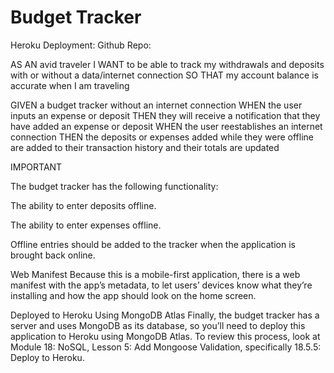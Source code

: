 # Budget Tracker
Heroku Deployment:
Github Repo: 

AS AN avid traveler
I WANT to be able to track my withdrawals and deposits with or without a data/internet connection
SO THAT my account balance is accurate when I am traveling 

GIVEN a budget tracker without an internet connection
WHEN the user inputs an expense or deposit
THEN they will receive a notification that they have added an expense or deposit
WHEN the user reestablishes an internet connection
THEN the deposits or expenses added while they were offline are added to their transaction history and their totals are updated

IMPORTANT

The budget tracker has the following functionality:

The ability to enter deposits offline.

The ability to enter expenses offline.

Offline entries should be added to the tracker when the application is brought back online.

Web Manifest
Because this is a mobile-first application, there is a web manifest with the app’s metadata, to let users’ devices know what they’re installing and how the app should look on the home screen.


Deployed to Heroku Using MongoDB Atlas
Finally, the budget tracker has a server and uses MongoDB as its database, so you’ll need to deploy this application to Heroku using MongoDB Atlas. To review this process, look at Module 18: NoSQL, Lesson 5: Add Mongoose Validation, specifically 18.5.5: Deploy to Heroku.

